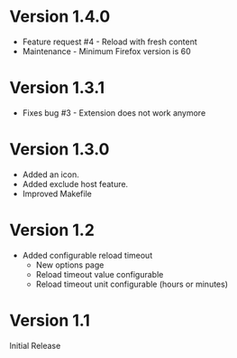 # Version 1.4.0

* Feature request #4 - Reload with fresh content
* Maintenance - Minimum Firefox version is 60

# Version 1.3.1

* Fixes bug #3 - Extension does not work anymore

# Version 1.3.0

* Added an icon.
* Added exclude host feature.
* Improved Makefile

# Version 1.2

* Added configurable reload timeout
    * New options page
    * Reload timeout value configurable
    * Reload timeout unit configurable (hours or minutes)

# Version 1.1

Initial Release
